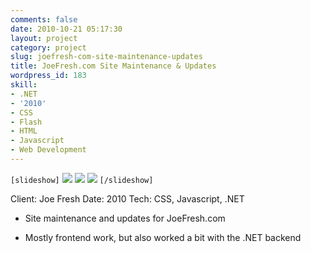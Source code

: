 ```yaml
---
comments: false
date: 2010-10-21 05:17:30
layout: project
category: project
slug: joefresh-com-site-maintenance-updates
title: JoeFresh.com Site Maintenance & Updates
wordpress_id: 183
skill:
- .NET
- '2010'
- CSS
- Flash
- HTML
- Javascript
- Web Development
---
```


`[slideshow]`
![](http://ruten.ca/wp-content/uploads/2012/03/joe-cropped1.jpg)
![](http://ruten.ca/wp-content/uploads/2012/03/joe-cropped2.jpg)
![](http://ruten.ca/wp-content/uploads/2012/03/joe-cropped3.jpg)
`[/slideshow]`

Client: Joe Fresh
Date: 2010
Tech: CSS, Javascript, .NET



	
  * Site maintenance and updates for JoeFresh.com

	
  * Mostly frontend work, but also worked a bit with the .NET backend


